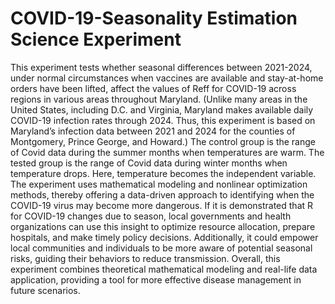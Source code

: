 # COVID-19-Seasonality Estimation Science Experiment
This experiment tests whether seasonal differences between 2021-2024, under normal circumstances when vaccines are available and stay-at-home orders have been lifted, affect the values of Reff for COVID-19 across regions in various areas throughout Maryland. (Unlike many areas in the United States, including D.C. and Virginia, Maryland makes available daily COVID-19 infection rates through 2024. Thus, this experiment is based on Maryland’s infection data between 2021 and 2024 for the counties of Montgomery, Prince George, and Howard.) The control group is the range of Covid data during the summer months when temperatures are warm. The tested group is the range of Covid data during winter months when temperature drops. Here, temperature becomes the independent variable.
The experiment uses mathematical modeling and nonlinear optimization methods, thereby offering a data-driven approach to identifying when the COVID-19 virus may become more dangerous. If it is demonstrated that R for COVID-19 changes due to season, local governments and health organizations can use this insight to optimize resource allocation, prepare hospitals, and make timely policy decisions. Additionally, it could empower local communities and individuals to be more aware of potential seasonal risks, guiding their behaviors to reduce transmission. Overall, this experiment combines theoretical mathematical modeling and real-life data application, providing a tool for more effective disease management in future scenarios.


